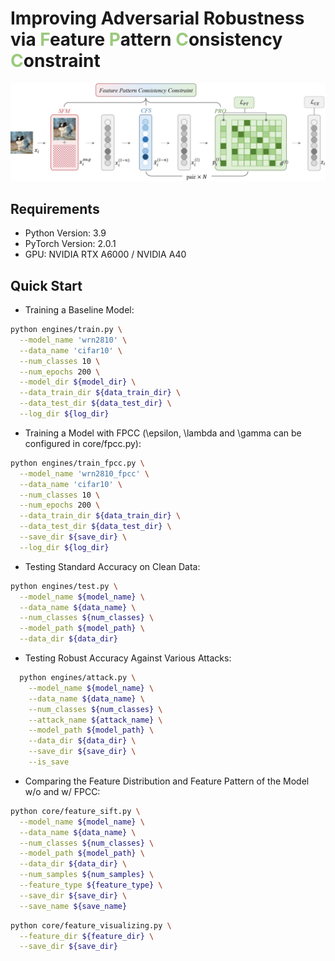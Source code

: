 # Improving Adversarial Robustness via <font color=#9ACA7C>F</font>eature <font color=#9ACA7C>P</font>attern <font color=#9ACA7C>C</font>onsistency <font color=#9ACA7C>C</font>onstraint

![](framework.jpg)

## Requirements

+ Python Version: 3.9
+ PyTorch Version: 2.0.1
+ GPU: NVIDIA RTX A6000 / NVIDIA A40

## Quick Start

+ Training a Baseline Model:

```bash
python engines/train.py \
  --model_name 'wrn2810' \
  --data_name 'cifar10' \
  --num_classes 10 \
  --num_epochs 200 \
  --model_dir ${model_dir} \
  --data_train_dir ${data_train_dir} \
  --data_test_dir ${data_test_dir} \
  --log_dir ${log_dir}
```

+ Training a Model with FPCC (\epsilon, \lambda and \gamma can be configured in core/fpcc.py):

```bash
python engines/train_fpcc.py \
  --model_name 'wrn2810_fpcc' \
  --data_name 'cifar10' \
  --num_classes 10 \
  --num_epochs 200 \
  --data_train_dir ${data_train_dir} \
  --data_test_dir ${data_test_dir} \
  --save_dir ${save_dir} \
  --log_dir ${log_dir}
```

+ Testing Standard Accuracy on Clean Data:

```bash
python engines/test.py \
  --model_name ${model_name} \
  --data_name ${data_name} \
  --num_classes ${num_classes} \
  --model_path ${model_path} \
  --data_dir ${data_dir}
```

+ Testing Robust Accuracy Against Various Attacks:

```bash
  python engines/attack.py \
    --model_name ${model_name} \
    --data_name ${data_name} \
    --num_classes ${num_classes} \
    --attack_name ${attack_name} \
    --model_path ${model_path} \
    --data_dir ${data_dir} \
    --save_dir ${save_dir} \
    --is_save
```

+ Comparing the Feature Distribution and Feature Pattern of the Model w/o and w/ FPCC:
```bash
python core/feature_sift.py \
  --model_name ${model_name} \
  --data_name ${data_name} \
  --num_classes ${num_classes} \
  --model_path ${model_path} \
  --data_dir ${data_dir} \
  --num_samples ${num_samples} \
  --feature_type ${feature_type} \
  --save_dir ${save_dir} \
  --save_name ${save_name}
```
```bash
python core/feature_visualizing.py \
  --feature_dir ${feature_dir} \
  --save_dir ${save_dir}
```